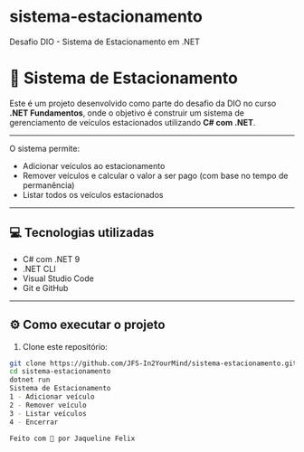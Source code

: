 # sistema-estacionamento
Desafio DIO - Sistema de Estacionamento em .NET
# 🚗 Sistema de Estacionamento

Este é um projeto desenvolvido como parte do desafio da DIO no curso **.NET Fundamentos**, onde o objetivo é construir um sistema de gerenciamento de veículos estacionados utilizando **C# com .NET**.

---

O sistema permite:

- Adicionar veículos ao estacionamento
- Remover veículos e calcular o valor a ser pago (com base no tempo de permanência)
- Listar todos os veículos estacionados

---

## 💻 Tecnologias utilizadas

- C# com .NET 9
- .NET CLI
- Visual Studio Code
- Git e GitHub

---

## ⚙️ Como executar o projeto

1. Clone este repositório:
```bash
git clone https://github.com/JFS-In2YourMind/sistema-estacionamento.git
cd sistema-estacionamento
dotnet run
Sistema de Estacionamento
1 - Adicionar veículo
2 - Remover veículo
3 - Listar veículos
4 - Encerrar

Feito com 💙 por Jaqueline Felix
